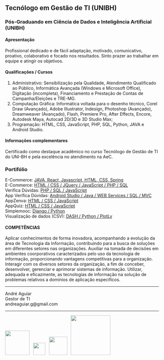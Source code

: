 ## Tecnólogo em Gestão de TI (UNIBH)
### Pós-Graduando em Ciência de Dados e Inteligência Artificial (UNIBH)

#### Apresentação
Profissional dedicado e de fácil adaptação, motivado, comunicativo, proativo, colaborativo e focado nos resultados. Sinto prazer ao trabalhar em equipe e atingir os objetivos.

#### Qualificações / Cursos
<ol>
  <li>Administrativo: Sensibilização pela Qualidade, Atendimento Qualificado ao Público, Informática Avançada (Windows e Microsoft Office), Digitação (incompleta), Financiamento e Prestação de Contas de Campanha/Eleições e TRE-MG.</li>
  <li>Computação Gráfica: Informática voltada para o desenho técnico, Corel Draw (Avançado), Adobe Illustrator, Indesign, Photoshop (Avançado), Dreamweaver (Avançado), Flash, Premiere Pro, After Effects, Encore, Autodesk Maya, Autocad 2D/3D e 3D Studio Max;</li>
  <li>Programação: HTML, CSS, JavaScript, PHP, SQL, Python, JAVA e Android Studio.</li>
 </ol>
 
 
#### Informações complementares
Certificado como destaque acadêmico no curso Tecnólogo de Gestão de TI do UNI-BH e pela excelência no atendimento na AeC.
### Portifólio
E-Commerce: [JAVA, React, Javascript, HTML, CSS, Spring](https://andre-sds2-delivery.netlify.app/)<br>
E-Commerce: [HTML / CSS / JQuery / JavaScript / PHP / SQL](https://topartes.com/)<br>
Verifica Dúvidas: [PHP / SQL / JavaScript](http://topartes.esy.es/)<br>
App Verifica Dúvidas: [Android Studio / Java / WEB Services / SQL / MVC](https://drive.google.com/file/d/1tInJPyFS-tl3xWtAL-pmHlosB1tMN_qM/view?usp=sharing)<br>
AppZenva: [HTML / CSS / JavaScript](https://andrehaguiar.github.io/AppZenvaLove/)<br>
AppQuiz: [HTML / CSS / JavaScript](https://andrehaguiar.github.io/AppQuiz/)<br>
Simplemooc: [Django / Python](https://top-simplemooc.herokuapp.com/conta/)<br>
Visualização de dados (CSV): [DASH / Python / PlotLy](https://app-visualiza-dados-dash.herokuapp.com/)
#### COMPETÊNCIAS
Aplicar conhecimentos de forma inovadora, acompanhando a evolução da área de Tecnologia da Informação, contribuindo para a busca de soluções em diferentes setores nas organizações. Auxiliar na tomada de decisões em ambientes coorporativos caracterizados pelo uso da tecnologia de informação, proporcionando vantagens competitivas para a organização. Interagir com os diversos setores da organização, a fim de conceber, desenvolver, gerenciar e aprimorar sistemas de informação. Utilizar, adequada e eficazmente, as tecnologias de informação na solução de problemas relativos a domínios de aplicação específicos.


<hr>
André Aguiar<br>Gestor de TI<br>andreaguiar.g@gmail.com<br><hr>
<a href='http://topartes.com.br/'><img width=80px heigth=auto src='http://topartes.com.br/img/logo_topartes.png'></a> &nbsp;
<a href='https://www.linkedin.com/in/andre-aguiar/'><img width=40px heigth=auto src='https://image.flaticon.com/icons/png/512/174/174857.png'></a> &nbsp;
<a href='https://www.behance.net/AndrehAugusto'><img  width=60px heigth=auto src='https://cdn.worldvectorlogo.com/logos/behance-2.svg' ></a> &nbsp;
<a href='https://www.udemy.com/user/andre-augusto-aguiar-gomes/'><img width=130px heigth=auto src='https://www.udemy.com/staticx/udemy/images/v6/logo-coral.svg'></a>
<!--
**AndrehAguiar/AndrehAguiar** is a ✨ _special_ ✨ repository because its `README.md` (this file) appears on your GitHub profile.

Here are some ideas to get you started:

- 🔭 I’m currently working on ...
- 🌱 I’m currently learning ...
- 👯 I’m looking to collaborate on ...
- 🤔 I’m looking for help with ...
- 💬 Ask me about ...
- 📫 How to reach me: ...
- 😄 Pronouns: ...
- ⚡ Fun fact: ...
-->

